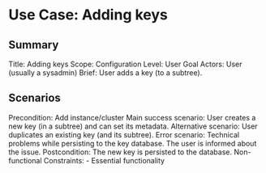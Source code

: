 # Use Case: Adding keys

## Summary

Title: Adding keys
Scope: Configuration
Level: User Goal
Actors: User (usually a sysadmin)
Brief: User adds a key (to a subtree).

## Scenarios

Precondition: Add instance/cluster
Main success scenario: User creates a new key (in a subtree) and can set its metadata.
Alternative scenario: User duplicates an existing key (and its subtree).
Error scenario: Technical problems while persisting to the key database. The user is informed about the issue.
Postcondition: The new key is persisted to the database.
Non-functional Constraints:
	- Essential functionality
